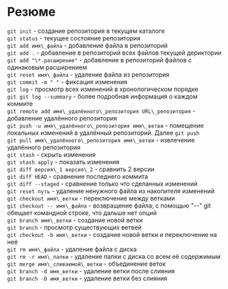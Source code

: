 # Резюме
`git init` - создание репозитория в текущем каталоге  
`git status` - текущее состояние репозитория  
`git add имя\_файла` - добавление файла в репозиторий  
`git add .` - добавление в репозиторий всех файлов текущей дериктории   
`git add "\*.расширение"` - добавление в репозиторий файлов с одинаковым расширением  
`git reset имя\_файла` - удаление файла из репозитория  
`git commit -m " "` - фиксация изменения  
`git log` - просмотр всех изменений в хронологическом порядке   
`git git log --summary` - более подробная информация о каждом коммите    
`git remote add имя\_удалённого\_репозитория URL\_репозитория` - добавление удалённого репозитория  
`git push -u имя\_удалённого\_репозитория имя\_ветви` - помещение локальных изменений в удалённый репозиторий. Далее `git push`  
`git pull имя\_удалённого\_репозитория имя\_ветви` - извлечение удалённого репозитория  
`git stash` - скрыть изменения  
`git stash apply` - показать изменения  
`git diff версия\_1 версия\_2` - сравнить 2 версии  
`git diff HEAD` - сравнение последнего коммита  
`git diff --staged` - сравнение только что сделанных изменений  
`git reset путь` - удаление ненужного файла из накопителя изменений  
`git checkout имя\_ветки` - переключение между ветками  
`git checkout -- имя\_файла` - возвращение файла; с помощью "--" git обещает командной строке, что дальше нет опций  
`git branch имя\_ветки` - создание новой ветки  
`git branch` - просмотр существующих ветвей  
`git checkout -b имя\_ветки` - создание новой ветки и переключение на неё  
`git rm имя\_файла` - удаление файла с диска  
`git rm -r имя\_папки` - удаление папки с диска со всем её содержимым  
`git merge имя\_сливаемой\_ветки` - объединение веток  
`git branch -d имя_ветки` - удаление ветки после слияния  
`git branch -D имя_ветки` - удаление ветки без слияния  
